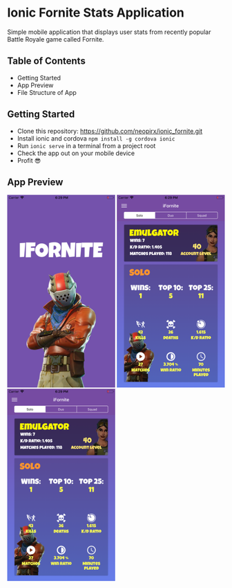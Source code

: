 # Ionic Fornite Stats Application
Simple mobile application that displays user stats from recently popular Battle Royale game called Fornite. 

## Table of Contents
* Getting Started
* App Preview
* File Structure of App

## Getting Started
* Clone this repository: https://github.com/neopirx/ionic_fornite.git
* Install ionic and cordova ``` npm install -g cordova ionic ```
* Run  ``` ionic serve ``` in a terminal from a project root
* Check the app out on your mobile device
* Profit :sunglasses:

## App Preview
<!-- ![Loading Screen](/images/sc1.png)
![Main view](/images/sc2.png)
![Side menu](/images/sc3.png) -->
<p float="left">
  <img src="/images/sc1.png" width="250" />
  <img src="/images/sc2.png" width="250" /> 
  <img src="/images/sc2.png" width="250" />
</p>
